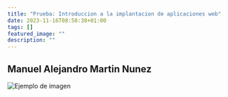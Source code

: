 ```yaml
---
title: "Prueba: Introduccion a la implantacion de aplicaciones web"
date: 2023-11-16T08:58:38+01:00
tags: []
featured_image: ""
description: ""
---
```


## Manuel Alejandro Martin Nunez

![Ejemplo de imagen](/page/images/alex.png)
